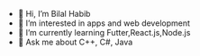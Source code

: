 - 👋 Hi, I’m Bilal Habib
- 👀 I’m interested in apps and web development
- 🌱 I’m currently learning Futter,React.js,Node.js
- 💬 Ask me about C++, C#, Java

<!---
bilalkhan219/bilalkhan219 is a ✨ special ✨ repository because its `README.md` (this file) appears on your GitHub profile.
You can click the Preview link to take a look at your changes.
--->
